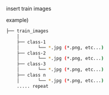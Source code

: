 insert train images  
  
example)
```bash 
├── train_images
	│ 
	├── class-1
	│		└── *.jpg (*.png, etc...) 
	├── class-2
	│		└── *.jpg (*.png, etc...) 
	├── class-3
	│		└── *.jpg (*.png, etc...) 
	├── class n
	│		└── *.jpg (*.png, etc...) 
	..... repeat
